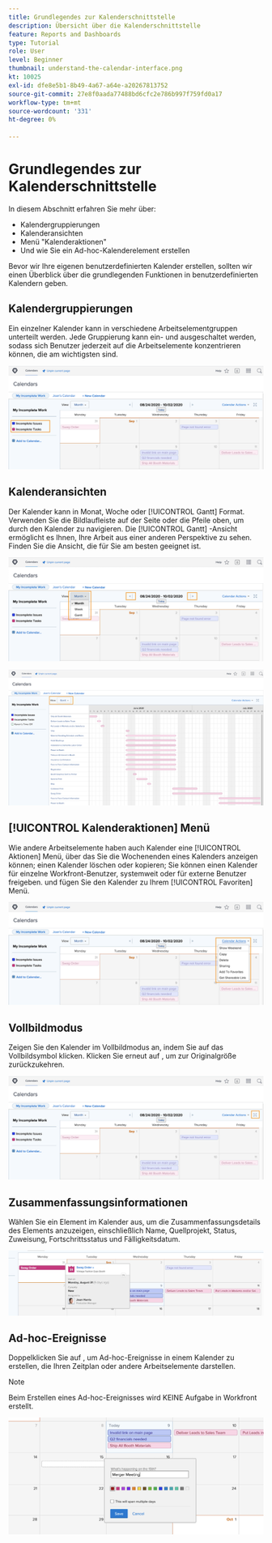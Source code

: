 ```yaml
---
title: Grundlegendes zur Kalenderschnittstelle
description: Übersicht über die Kalenderschnittstelle
feature: Reports and Dashboards
type: Tutorial
role: User
level: Beginner
thumbnail: understand-the-calendar-interface.png
kt: 10025
exl-id: dfe8e5b1-8b49-4a67-a64e-a20267813752
source-git-commit: 27e8f0aada77488bd6cfc2e786b997f759fd0a17
workflow-type: tm+mt
source-wordcount: '331'
ht-degree: 0%

---
```


# Grundlegendes zur Kalenderschnittstelle

In diesem Abschnitt erfahren Sie mehr über:

* Kalendergruppierungen
* Kalenderansichten
* Menü &quot;Kalenderaktionen&quot;
* Und wie Sie ein Ad-hoc-Kalenderelement erstellen

Bevor wir Ihre eigenen benutzerdefinierten Kalender erstellen, sollten wir einen Überblick über die grundlegenden Funktionen in benutzerdefinierten Kalendern geben.

## Kalendergruppierungen

Ein einzelner Kalender kann in verschiedene Arbeitselementgruppen unterteilt werden. Jede Gruppierung kann ein- und ausgeschaltet werden, sodass sich Benutzer jederzeit auf die Arbeitselemente konzentrieren können, die am wichtigsten sind.

![Ein Bild des Kalenderbildschirms](assets/calendar-1-1a.png)

## Kalenderansichten

Der Kalender kann in Monat, Woche oder [!UICONTROL Gantt] Format. Verwenden Sie die Bildlaufleiste auf der Seite oder die Pfeile oben, um durch den Kalender zu navigieren. Die [!UICONTROL Gantt] -Ansicht ermöglicht es Ihnen, Ihre Arbeit aus einer anderen Perspektive zu sehen. Finden Sie die Ansicht, die für Sie am besten geeignet ist.

![Ein Bild des Kalenderbildschirms in der Monatsansicht](assets/calendar-1-1b.png)


![Ein Bild des Kalenderbildschirms im [!UICONTROL Gantt] Ansicht](assets/calendar-1-1bb.png)

## [!UICONTROL Kalenderaktionen] Menü

Wie andere Arbeitselemente haben auch Kalender eine [!UICONTROL Aktionen] Menü, über das Sie die Wochenenden eines Kalenders anzeigen können; einen Kalender löschen oder kopieren; Sie können einen Kalender für einzelne Workfront-Benutzer, systemweit oder für externe Benutzer freigeben. und fügen Sie den Kalender zu Ihrem [!UICONTROL Favoriten] Menü.

![Ein Bild der [!UICONTROL Kalenderaktionen] Bildschirm](assets/calendar-1-1c.png)

## Vollbildmodus

Zeigen Sie den Kalender im Vollbildmodus an, indem Sie auf das Vollbildsymbol klicken. Klicken Sie erneut auf , um zur Originalgröße zurückzukehren.

![Ein Bild der Schaltfläche im Vollbildmodus für einen Kalender](assets/calendar-1-1d.png)

## Zusammenfassungsinformationen

Wählen Sie ein Element im Kalender aus, um die Zusammenfassungsdetails des Elements anzuzeigen, einschließlich Name, Quellprojekt, Status, Zuweisung, Fortschrittsstatus und Fälligkeitsdatum.

![Ein Bild des Zusammenfassungsbildschirms eines Kalenderelements](assets/calendar-1-2.png)

## Ad-hoc-Ereignisse

Doppelklicken Sie auf , um Ad-hoc-Ereignisse in einem Kalender zu erstellen, die Ihren Zeitplan oder andere Arbeitselemente darstellen.

>[!NOTE]
>
>Beim Erstellen eines Ad-hoc-Ereignisses wird KEINE Aufgabe in Workfront erstellt.

![Ein Bild zum Hinzufügen eines Ad-hoc-Ereignisses zu einem Kalender](assets/calendar-1-3.png)
